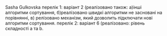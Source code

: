 Sasha Gulkovska
перелік 1: варіант 2 (реалізовано також: a)інші алгоритми сортування, б)реалізовано швидкі алгоритми не засновані на порівнянні, в) релізовано механізм, який дозволить підключати нові алгоритми сортування.
перелік 2: варіант 6 (реалізовано: рівень складності a та b.
